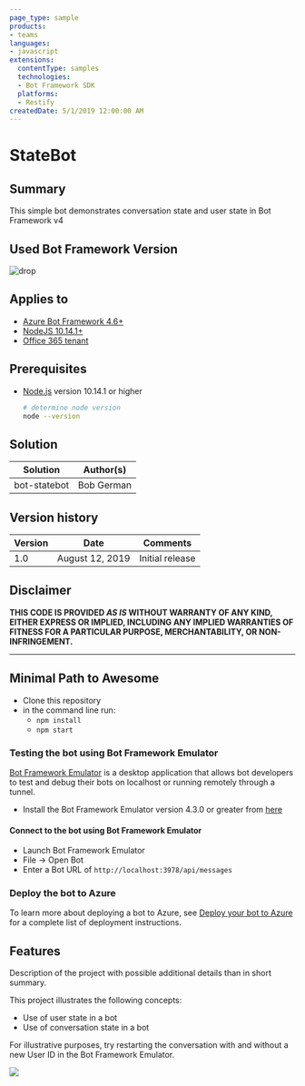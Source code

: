 ```yaml
---
page_type: sample
products:
- teams
languages:
- javascript
extensions:
  contentType: samples
  technologies:
  - Bot Framework SDK
  platforms:
  - Restify
createdDate: 5/1/2019 12:00:00 AM
---
```

# StateBot

## Summary

This simple bot demonstrates conversation state and user state in Bot Framework v4

## Used Bot Framework Version

![drop](https://img.shields.io/badge/Bot&nbsp;Framework-4.8.0-green.svg)

## Applies to

* [Azure Bot Framework 4.6+](#)
* [NodeJS 10.14.1+](https://nodejs.org/)
* [Office 365 tenant](https://dev.office.com/sharepoint/docs/spfx/set-up-your-development-environment)

## Prerequisites

- [Node.js](https://nodejs.org) version 10.14.1 or higher

    ```bash
    # determine node version
    node --version
    ```

## Solution

Solution|Author(s)
--------|---------
bot-statebot | Bob German

## Version history

Version|Date|Comments
-------|----|--------
1.0|August 12, 2019|Initial release

## Disclaimer

**THIS CODE IS PROVIDED *AS IS* WITHOUT WARRANTY OF ANY KIND, EITHER EXPRESS OR IMPLIED, INCLUDING ANY IMPLIED WARRANTIES OF FITNESS FOR A PARTICULAR PURPOSE, MERCHANTABILITY, OR NON-INFRINGEMENT.**

---

## Minimal Path to Awesome

* Clone this repository
* in the command line run:
  * `npm install`
  * `npm start`

### Testing the bot using Bot Framework Emulator

[Bot Framework Emulator](https://github.com/microsoft/botframework-emulator) is a desktop application that allows bot developers to test and debug their bots on localhost or running remotely through a tunnel.

- Install the Bot Framework Emulator version 4.3.0 or greater from [here](https://github.com/Microsoft/BotFramework-Emulator/releases)

#### Connect to the bot using Bot Framework Emulator

- Launch Bot Framework Emulator
- File -> Open Bot
- Enter a Bot URL of `http://localhost:3978/api/messages`

### Deploy the bot to Azure

To learn more about deploying a bot to Azure, see [Deploy your bot to Azure](https://aka.ms/azuredeployment) for a complete list of deployment instructions.

## Features

Description of the project with possible additional details than in short summary. 

This project illustrates the following concepts:

* Use of user state in a bot
* Use of conversation state in a bot

For illustrative purposes, try restarting the conversation with and without a new User ID in the Bot Framework Emulator.

<img src="https://m365-visitor-stats.azurewebsites.net/sp-dev-fx-webparts/samples/readme-template" />